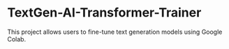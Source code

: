 # TextGen-AI-Transformer-Trainer

This project allows users to fine-tune text generation models using Google Colab.